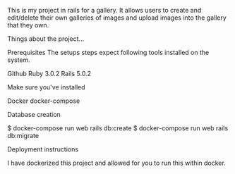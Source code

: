 This is my project in rails for a gallery. It allows users to create and edit/delete their own galleries of images and upload images into the gallery that they own.

Things about the project...

Prerequisites
The setups steps expect following tools installed on the system.

Github
Ruby 3.0.2
Rails 5.0.2

Make sure you've installed

Docker
docker-compose

 
 Database creation

$ docker-compose run web rails db:create
$ docker-compose run web rails db:migrate



Deployment instructions

I have dockerized this project and allowed for you to run this within docker.
